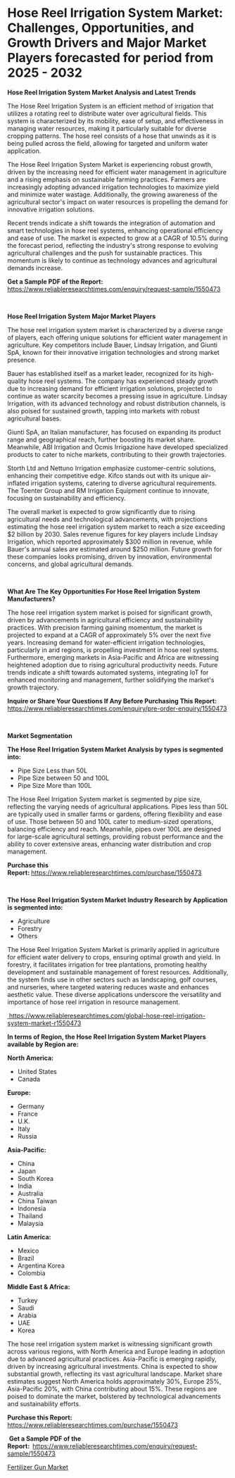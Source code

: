 <p><h1>Hose Reel Irrigation System Market: Challenges, Opportunities, and Growth Drivers and Major Market Players forecasted for period from 2025 - 2032</h1></p><p><strong>Hose Reel Irrigation System Market Analysis and Latest Trends</strong></p>
<p><p>The Hose Reel Irrigation System is an efficient method of irrigation that utilizes a rotating reel to distribute water over agricultural fields. This system is characterized by its mobility, ease of setup, and effectiveness in managing water resources, making it particularly suitable for diverse cropping patterns. The hose reel consists of a hose that unwinds as it is being pulled across the field, allowing for targeted and uniform water application.</p><p>The Hose Reel Irrigation System Market is experiencing robust growth, driven by the increasing need for efficient water management in agriculture and a rising emphasis on sustainable farming practices. Farmers are increasingly adopting advanced irrigation technologies to maximize yield and minimize water wastage. Additionally, the growing awareness of the agricultural sector's impact on water resources is propelling the demand for innovative irrigation solutions.</p><p>Recent trends indicate a shift towards the integration of automation and smart technologies in hose reel systems, enhancing operational efficiency and ease of use. The market is expected to grow at a CAGR of 10.5% during the forecast period, reflecting the industry's strong response to evolving agricultural challenges and the push for sustainable practices. This momentum is likely to continue as technology advances and agricultural demands increase.</p></p>
<p><strong>Get a Sample PDF of the Report:&nbsp;</strong> <a href="https://www.reliableresearchtimes.com/enquiry/request-sample/1550473?utm_campaign=2006&utm_medium=2&utm_source=Github&utm_content=ia&utm_term=30032025&utm_id=hose-reel-irrigation-system">https://www.reliableresearchtimes.com/enquiry/request-sample/1550473</a></p>
<p>&nbsp;</p>
<p><strong>Hose Reel Irrigation System Major Market Players</strong></p>
<p><p>The hose reel irrigation system market is characterized by a diverse range of players, each offering unique solutions for efficient water management in agriculture. Key competitors include Bauer, Lindsay Irrigation, and Giunti SpA, known for their innovative irrigation technologies and strong market presence. </p><p>Bauer has established itself as a market leader, recognized for its high-quality hose reel systems. The company has experienced steady growth due to increasing demand for efficient irrigation solutions, projected to continue as water scarcity becomes a pressing issue in agriculture. Lindsay Irrigation, with its advanced technology and robust distribution channels, is also poised for sustained growth, tapping into markets with robust agricultural bases.</p><p>Giunti SpA, an Italian manufacturer, has focused on expanding its product range and geographical reach, further boosting its market share. Meanwhile, ABI Irrigation and Ocmis Irrigazione have developed specialized products to cater to niche markets, contributing to their growth trajectories.</p><p>Storth Ltd and Nettuno Irrigation emphasize customer-centric solutions, enhancing their competitive edge. Kifco stands out with its unique air-inflated irrigation systems, catering to diverse agricultural requirements. The Toenter Group and RM Irrigation Equipment continue to innovate, focusing on sustainability and efficiency.</p><p>The overall market is expected to grow significantly due to rising agricultural needs and technological advancements, with projections estimating the hose reel irrigation system market to reach a size exceeding $2 billion by 2030. Sales revenue figures for key players include Lindsay Irrigation, which reported approximately $300 million in revenue, while Bauer's annual sales are estimated around $250 million. Future growth for these companies looks promising, driven by innovation, environmental concerns, and global agricultural demands.</p></p>
<p>&nbsp;</p>
<p><strong>What Are The Key Opportunities For Hose Reel Irrigation System Manufacturers?</strong></p>
<p><p>The hose reel irrigation system market is poised for significant growth, driven by advancements in agricultural efficiency and sustainability practices. With precision farming gaining momentum, the market is projected to expand at a CAGR of approximately 5% over the next five years. Increasing demand for water-efficient irrigation technologies, particularly in arid regions, is propelling investment in hose reel systems. Furthermore, emerging markets in Asia-Pacific and Africa are witnessing heightened adoption due to rising agricultural productivity needs. Future trends indicate a shift towards automated systems, integrating IoT for enhanced monitoring and management, further solidifying the market's growth trajectory.</p></p>
<p><strong>Inquire or Share Your Questions If Any Before Purchasing This Report:</strong> <a href="https://www.reliableresearchtimes.com/enquiry/pre-order-enquiry/1550473?utm_campaign=2006&utm_medium=2&utm_source=Github&utm_content=ia&utm_term=30032025&utm_id=hose-reel-irrigation-system">https://www.reliableresearchtimes.com/enquiry/pre-order-enquiry/1550473</a></p>
<p>&nbsp;</p>
<p><strong>Market Segmentation</strong></p>
<p><strong>The Hose Reel Irrigation System Market Analysis by types is segmented into:</strong></p>
<p><ul><li>Pipe Size Less than 50L</li><li>Pipe Size between 50 and 100L</li><li>Pipe Size More than 100L</li></ul></p>
<p><p>The Hose Reel Irrigation System market is segmented by pipe size, reflecting the varying needs of agricultural applications. Pipes less than 50L are typically used in smaller farms or gardens, offering flexibility and ease of use. Those between 50 and 100L cater to medium-sized operations, balancing efficiency and reach. Meanwhile, pipes over 100L are designed for large-scale agricultural settings, providing robust performance and the ability to cover extensive areas, enhancing water distribution and crop management.</p></p>
<p><strong>Purchase this Report:&nbsp;</strong><a href="https://www.reliableresearchtimes.com/purchase/1550473?utm_campaign=2006&utm_medium=2&utm_source=Github&utm_content=ia&utm_term=30032025&utm_id=hose-reel-irrigation-system">https://www.reliableresearchtimes.com/purchase/1550473</a></p>
<p>&nbsp;</p>
<p><strong>The Hose Reel Irrigation System Market Industry Research by Application is segmented into:</strong></p>
<p><ul><li>Agriculture</li><li>Forestry</li><li>Others</li></ul></p>
<p><p>The Hose Reel Irrigation System Market is primarily applied in agriculture for efficient water delivery to crops, ensuring optimal growth and yield. In forestry, it facilitates irrigation for tree plantations, promoting healthy development and sustainable management of forest resources. Additionally, the system finds use in other sectors such as landscaping, golf courses, and nurseries, where targeted watering reduces waste and enhances aesthetic value. These diverse applications underscore the versatility and importance of hose reel irrigation in resource management.</p></p>
<p><a href="https://www.reliableresearchtimes.com/global-hose-reel-irrigation-system-market-r1550473?utm_campaign=2006&utm_medium=2&utm_source=Github&utm_content=ia&utm_term=30032025&utm_id=hose-reel-irrigation-system">&nbsp;https://www.reliableresearchtimes.com/global-hose-reel-irrigation-system-market-r1550473</a></p>
<p><strong>In terms of Region, the Hose Reel Irrigation System Market Players available by Region are:</strong></p>
<p>
    <p> <strong> North America: </strong>
        <ul>
            <li>United States</li>
            <li>Canada</li>
        </ul>
        </p> 
    <p> <strong> Europe: </strong>
        <ul>
            <li>Germany</li>
            <li>France</li>
            <li>U.K.</li>
            <li>Italy</li>
            <li>Russia</li>
        </ul>
        </p> 
    <p> <strong> Asia-Pacific: </strong>
        <ul>
            <li>China</li>
            <li>Japan</li>
            <li>South Korea</li>
            <li>India</li>
            <li>Australia</li>
            <li>China Taiwan</li>
            <li>Indonesia</li>
            <li>Thailand</li>
            <li>Malaysia</li>
        </ul>
        </p> 
    <p> <strong> Latin America: </strong>
        <ul>
            <li>Mexico</li>
            <li>Brazil</li>
            <li>Argentina Korea</li>
            <li>Colombia</li>
        </ul>
        </p> 
    <p> <strong> Middle East & Africa: </strong>
        <ul>
            <li>Turkey</li>
            <li>Saudi</li>
            <li>Arabia</li>
            <li>UAE</li>
            <li>Korea</li>
        </ul>
    </p>
    </p>
<p><p>The hose reel irrigation system market is witnessing significant growth across various regions, with North America and Europe leading in adoption due to advanced agricultural practices. Asia-Pacific is emerging rapidly, driven by increasing agricultural investments. China is expected to show substantial growth, reflecting its vast agricultural landscape. Market share estimates suggest North America holds approximately 30%, Europe 25%, Asia-Pacific 20%, with China contributing about 15%. These regions are poised to dominate the market, bolstered by technological advancements and sustainability efforts.</p></p>
<p><strong>Purchase this Report: </strong><a href="https://www.reliableresearchtimes.com/purchase/1550473?utm_campaign=2006&utm_medium=2&utm_source=Github&utm_content=ia&utm_term=30032025&utm_id=hose-reel-irrigation-system">https://www.reliableresearchtimes.com/purchase/1550473</a></p>
<p>&nbsp;<strong>Get a Sample PDF of the Report:&nbsp;&nbsp;</strong><a href="https://www.reliableresearchtimes.com/enquiry/request-sample/1550473?utm_campaign=2006&utm_medium=2&utm_source=Github&utm_content=ia&utm_term=30032025&utm_id=hose-reel-irrigation-system">https://www.reliableresearchtimes.com/enquiry/request-sample/1550473</a></p>
<p><strong></strong></p>
<p><p><a href="https://github.com/bmorecock/Market-Research-Report-List-6/blob/main/fertilizer-gun-market.md?utm_campaign=2006&utm_medium=2&utm_source=Github&utm_content=ia&utm_term=30032025&utm_id=hose-reel-irrigation-system">Fertilizer Gun Market</a></p></p>